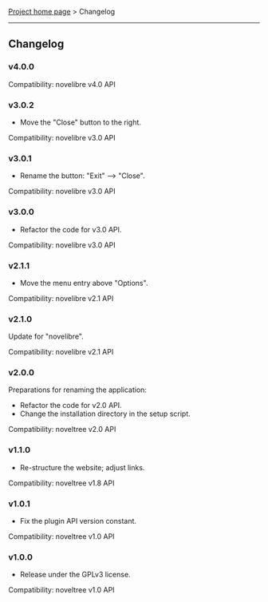 [Project home page](../) > Changelog

------------------------------------------------------------------------

## Changelog

### v4.0.0

Compatibility: novelibre v4.0 API

### v3.0.2

- Move the "Close" button to the right.

Compatibility: novelibre v3.0 API

### v3.0.1

- Rename the button: "Exit" --> "Close".

Compatibility: novelibre v3.0 API

### v3.0.0

- Refactor the code for v3.0 API.

Compatibility: novelibre v3.0 API

### v2.1.1

- Move the menu entry above "Options".

Compatibility: novelibre v2.1 API

### v2.1.0

Update for "novelibre".

Compatibility: novelibre v2.1 API

### v2.0.0

Preparations for renaming the application:
- Refactor the code for v2.0 API.
- Change the installation directory in the setup script.

Compatibility: noveltree v2.0 API

### v1.1.0

- Re-structure the website; adjust links.

Compatibility: noveltree v1.8 API

### v1.0.1

- Fix the plugin API version constant.

Compatibility: noveltree v1.0 API

### v1.0.0

- Release under the GPLv3 license.

Compatibility: noveltree v1.0 API
